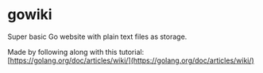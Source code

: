 # gowiki
Super basic Go website with plain text files as storage.

Made by following along with this tutorial: [https://golang.org/doc/articles/wiki/](https://golang.org/doc/articles/wiki/)
